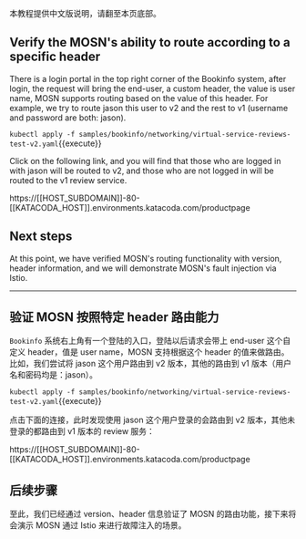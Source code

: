 本教程提供中文版说明，请翻至本页底部。

## Verify the MOSN's ability to route according to a specific header

There is a login portal in the top right corner of the Bookinfo system, after login, the request will bring the end-user, a custom header, the value is user name, MOSN supports routing based on the value of this header. For example, we try to route jason this user to v2 and the rest to v1 (username and password are both: jason).

`kubectl apply -f samples/bookinfo/networking/virtual-service-reviews-test-v2.yaml`{{execute}}

Click on the following link, and you will find that those who are logged in with jason will be routed to v2, and those who are not logged in will be routed to the v1 review service.

https://[[HOST_SUBDOMAIN]]-80-[[KATACODA_HOST]].environments.katacoda.com/productpage

## Next steps

At this point, we have verified MOSN's routing functionality with version, header information, and we will demonstrate MOSN's fault injection via Istio.

---

## 验证 MOSN 按照特定 header 路由能力

`Bookinfo` 系统右上角有一个登陆的入口，登陆以后请求会带上 end-user 这个自定义 header，值是 user name，MOSN 支持根据这个 header 的值来做路由。比如，我们尝试将 jason 这个用户路由到 v2 版本，其他的路由到 v1 版本（用户名和密码均是：jason）。

`kubectl apply -f samples/bookinfo/networking/virtual-service-reviews-test-v2.yaml`{{execute}}

点击下面的连接，此时发现使用 jason 这个用户登录的会路由到 v2 版本，其他未登录的都路由到 v1 版本的 review 服务：

https://[[HOST_SUBDOMAIN]]-80-[[KATACODA_HOST]].environments.katacoda.com/productpage

## 后续步骤

至此，我们已经通过 version、header 信息验证了 MOSN 的路由功能，接下来将会演示 MOSN 通过 Istio 来进行故障注入的场景。


